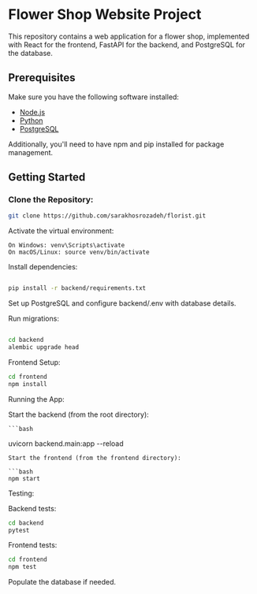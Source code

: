 # Flower Shop Website Project

This repository contains a web application for a flower shop, implemented with React for the frontend, FastAPI for the backend, and PostgreSQL for the database.

## Prerequisites

Make sure you have the following software installed:

- [Node.js](https://nodejs.org/)
- [Python](https://www.python.org/)
- [PostgreSQL](https://www.postgresql.org/)

Additionally, you'll need to have npm and pip installed for package management.

## Getting Started

### Clone the Repository:

```bash
git clone https://github.com/sarakhosrozadeh/florist.git

```

Activate the virtual environment:

    On Windows: venv\Scripts\activate
    On macOS/Linux: source venv/bin/activate

Install dependencies:

```bash

pip install -r backend/requirements.txt
```
Set up PostgreSQL and configure backend/.env with database details.

Run migrations:

```bash

cd backend
alembic upgrade head
```
Frontend Setup:

```bash
cd frontend
npm install
```
Running the App:

Start the backend (from the root directory):

    ```bash
uvicorn backend.main:app --reload
```
Start the frontend (from the frontend directory):

```bash
npm start
```
Testing:

Backend tests:

 ```bash
cd backend
pytest
```
Frontend tests:

```bash
cd frontend
npm test
```
Populate the database if needed.
